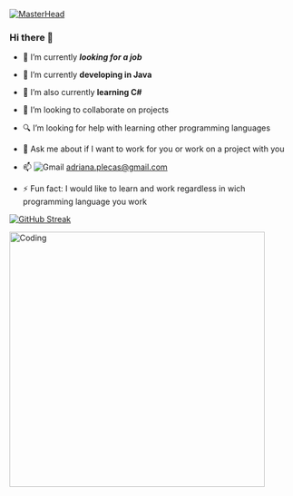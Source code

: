[![MasterHead](https://img.freepik.com/free-vector/positive-quote-with-photo_23-2148541632.jpg?w=996&t=st=1683329642~exp=1683330242~hmac=2aded872ea34221bc14444105436dc2cb71bf2d5e549a90e1be856316e1ac973)](https://github.com/D1N1A/)

### Hi there 👋 

- 🔭 I’m currently ***looking for a job***
- 🌱 I’m currently **developing in Java** 
- 🌱 I’m also currently **learning C#** 
    
- 💼 I’m looking to collaborate on projects 

- 🔍 I’m looking for help with learning other programming languages

- 💬 Ask me about if I want to work for you or work on a project with you
- 📫 ![Gmail](https://img.shields.io/badge/Gmail-D14836?style=for-the-badge&logo=gmail&logoColor=white) adriana.plecas@gmail.com

- ⚡ Fun fact: I would like to learn and work regardless in wich programming language you work


[![GitHub Streak](http://github-readme-streak-stats.herokuapp.com?user=D1N1A&theme=ambient-gradient&date_format=j%20M%5B%20Y%5D)](https://git.io/streak-stats)

 <img align="left" alt="Coding" width="450" src="https://img.freepik.com/premium-vector/bible-verse-motivational-quote-christian-card-vector-illustration_716882-212.jpg?w=740">

<!--
**D1N1A/D1N1A** is a ✨ _special_ ✨ repository because its `README.md` (this file) appears on your GitHub profile.

Here are some ideas to get you started:


-->
